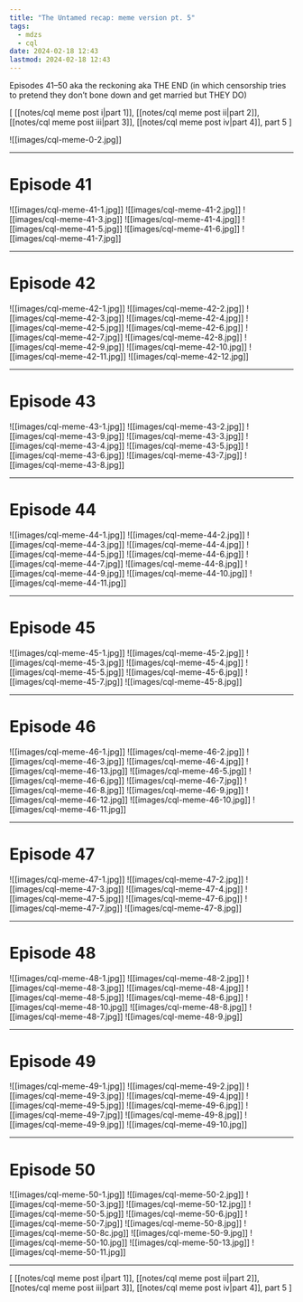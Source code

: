 ```yaml
---
title: "The Untamed recap: meme version pt. 5"
tags:
  - mdzs
  - cql
date: 2024-02-18 12:43
lastmod: 2024-02-18 12:43
---
```

Episodes 41–50 aka the reckoning aka THE END (in which censorship tries to pretend they don’t bone down and get married but THEY DO)

\[ [[notes/cql meme post i|part 1]], [[notes/cql meme post ii|part 2]], [[notes/cql meme post iii|part 3]], [[notes/cql meme post iv|part 4]], part 5 \]

![[images/cql-meme-0-2.jpg]]

---

# Episode 41

![[images/cql-meme-41-1.jpg]]
![[images/cql-meme-41-2.jpg]]
![[images/cql-meme-41-3.jpg]]
![[images/cql-meme-41-4.jpg]]
![[images/cql-meme-41-5.jpg]]
![[images/cql-meme-41-6.jpg]]
![[images/cql-meme-41-7.jpg]]

---

# Episode 42

![[images/cql-meme-42-1.jpg]]
![[images/cql-meme-42-2.jpg]]
![[images/cql-meme-42-3.jpg]]
![[images/cql-meme-42-4.jpg]]
![[images/cql-meme-42-5.jpg]]
![[images/cql-meme-42-6.jpg]]
![[images/cql-meme-42-7.jpg]]
![[images/cql-meme-42-8.jpg]]
![[images/cql-meme-42-9.jpg]]
![[images/cql-meme-42-10.jpg]]
![[images/cql-meme-42-11.jpg]]
![[images/cql-meme-42-12.jpg]]

---

# Episode 43

![[images/cql-meme-43-1.jpg]]
![[images/cql-meme-43-2.jpg]]
![[images/cql-meme-43-9.jpg]]
![[images/cql-meme-43-3.jpg]]
![[images/cql-meme-43-4.jpg]]
![[images/cql-meme-43-5.jpg]]
![[images/cql-meme-43-6.jpg]]
![[images/cql-meme-43-7.jpg]]
![[images/cql-meme-43-8.jpg]]

---

# Episode 44

![[images/cql-meme-44-1.jpg]]
![[images/cql-meme-44-2.jpg]]
![[images/cql-meme-44-3.jpg]]
![[images/cql-meme-44-4.jpg]]
![[images/cql-meme-44-5.jpg]]
![[images/cql-meme-44-6.jpg]]
![[images/cql-meme-44-7.jpg]]
![[images/cql-meme-44-8.jpg]]
![[images/cql-meme-44-9.jpg]]
![[images/cql-meme-44-10.jpg]]
![[images/cql-meme-44-11.jpg]]

---

# Episode 45

![[images/cql-meme-45-1.jpg]]
![[images/cql-meme-45-2.jpg]]
![[images/cql-meme-45-3.jpg]]
![[images/cql-meme-45-4.jpg]]
![[images/cql-meme-45-5.jpg]]
![[images/cql-meme-45-6.jpg]]
![[images/cql-meme-45-7.jpg]]
![[images/cql-meme-45-8.jpg]]

---

# Episode 46

![[images/cql-meme-46-1.jpg]]
![[images/cql-meme-46-2.jpg]]
![[images/cql-meme-46-3.jpg]]
![[images/cql-meme-46-4.jpg]]
![[images/cql-meme-46-13.jpg]]
![[images/cql-meme-46-5.jpg]]
![[images/cql-meme-46-6.jpg]]
![[images/cql-meme-46-7.jpg]]
![[images/cql-meme-46-8.jpg]]
![[images/cql-meme-46-9.jpg]]
![[images/cql-meme-46-12.jpg]]
![[images/cql-meme-46-10.jpg]]
![[images/cql-meme-46-11.jpg]]

---

# Episode 47

![[images/cql-meme-47-1.jpg]]
![[images/cql-meme-47-2.jpg]]
![[images/cql-meme-47-3.jpg]]
![[images/cql-meme-47-4.jpg]]
![[images/cql-meme-47-5.jpg]]
![[images/cql-meme-47-6.jpg]]
![[images/cql-meme-47-7.jpg]]
![[images/cql-meme-47-8.jpg]]

---

# Episode 48

![[images/cql-meme-48-1.jpg]]
![[images/cql-meme-48-2.jpg]]
![[images/cql-meme-48-3.jpg]]
![[images/cql-meme-48-4.jpg]]
![[images/cql-meme-48-5.jpg]]
![[images/cql-meme-48-6.jpg]]
![[images/cql-meme-48-10.jpg]]
![[images/cql-meme-48-8.jpg]]
![[images/cql-meme-48-7.jpg]]
![[images/cql-meme-48-9.jpg]]

---

# Episode 49

![[images/cql-meme-49-1.jpg]]
![[images/cql-meme-49-2.jpg]]
![[images/cql-meme-49-3.jpg]]
![[images/cql-meme-49-4.jpg]]
![[images/cql-meme-49-5.jpg]]
![[images/cql-meme-49-6.jpg]]
![[images/cql-meme-49-7.jpg]]
![[images/cql-meme-49-8.jpg]]
![[images/cql-meme-49-9.jpg]]
![[images/cql-meme-49-10.jpg]]

---

# Episode 50

![[images/cql-meme-50-1.jpg]]
![[images/cql-meme-50-2.jpg]]
![[images/cql-meme-50-3.jpg]]
![[images/cql-meme-50-12.jpg]]
![[images/cql-meme-50-5.jpg]]
![[images/cql-meme-50-6.jpg]]
![[images/cql-meme-50-7.jpg]]
![[images/cql-meme-50-8.jpg]]
![[images/cql-meme-50-8c.jpg]]
![[images/cql-meme-50-9.jpg]]
![[images/cql-meme-50-10.jpg]]
![[images/cql-meme-50-13.jpg]]
![[images/cql-meme-50-11.jpg]]

---
\[ [[notes/cql meme post i|part 1]], [[notes/cql meme post ii|part 2]], [[notes/cql meme post iii|part 3]], [[notes/cql meme post iv|part 4]], part 5 \]
